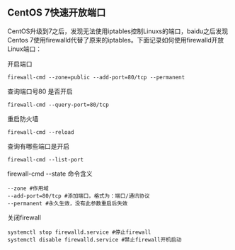 ## CentOS 7快速开放端口
CentOS升级到7之后，发现无法使用iptables控制Linuxs的端口，baidu之后发现Centos 7使用firewalld代替了原来的iptables。下面记录如何使用firewalld开放Linux端口：

开启端口
```
firewall-cmd --zone=public --add-port=80/tcp --permanent
```
查询端口号80 是否开启
```
firewall-cmd --query-port=80/tcp
```
重启防火墙
```
firewall-cmd --reload
```
查询有哪些端口是开启

```
firewall-cmd --list-port
```
firewall-cmd --state
命令含义
```
--zone #作用域
--add-port=80/tcp #添加端口，格式为：端口/通讯协议
--permanent #永久生效，没有此参数重启后失效
```
关闭firewall
```
systemctl stop firewalld.service #停止firewall
systemctl disable firewalld.service #禁止firewall开机启动
```